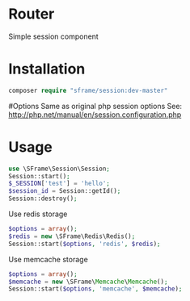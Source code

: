 # Router
Simple session component


# Installation
```php
composer require "sframe/session:dev-master"
```

#Options
Same as original php session options
See:
http://php.net/manual/en/session.configuration.php


# Usage
```php
use \SFrame\Session\Session;
Session::start();
$_SESSION['test'] = 'hello';
$session_id = Session::getId();
Session::destroy();
```

Use redis storage
```php
$options = array();
$redis = new \SFrame\Redis\Redis();
Session::start($options, 'redis', $redis);
```

Use memcache storage
```php
$options = array();
$memcache = new \SFrame\Memcache\Memcache();
Session::start($options, 'memcache', $memcache);
```

